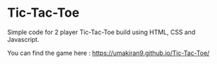 # Tic-Tac-Toe

Simple code for 2 player Tic-Tac-Toe build using HTML, CSS and Javascript.

You can find the game here : https://umakiran9.github.io/Tic-Tac-Toe/
